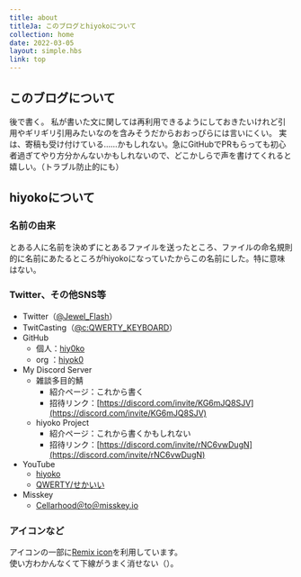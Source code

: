 ```yaml
---
title: about
titleJa: このブログとhiyokoについて
collection: home
date: 2022-03-05
layout: simple.hbs
link: top
---
```


## このブログについて
後で書く。
私が書いた文に関しては再利用できるようにしておきたいけれど引用やギリギリ引用みたいなのを含みそうだからおおっぴらには言いにくい。
実は、寄稿も受け付けている……かもしれない。急にGitHubでPRもらっても初心者過ぎてやり方分かんないかもしれないので、どこかしらで声を書けてくれると嬉しい。（トラブル防止的にも）

## hiyokoについて
### 名前の由来
とある人に名前を決めずにとあるファイルを送ったところ、ファイルの命名規則的に名前にあたるところがhiyokoになっていたからこの名前にした。特に意味はない。

### Twitter、その他SNS等
* Twitter（[@Jewel_Flash](https://twitter.com/Jewel_Flash)）
* TwitCasting（[@c:QWERTY_KEYBOARD](https://twitcasting.tv/c:qwerty_keyboard)）
* GitHub
	* 個人：[hiy0ko](https://github.com/hiy0ko)
	* org ：[hiyok0](https://github.com/hiyok0)
* My Discord Server
	* 雑談多目的鯖
		* 紹介ページ：これから書く
		* 招待リンク：[https://discord.com/invite/KG6mJQ8SJV](https://discord.com/invite/KG6mJQ8SJV)
	* hiyoko Project
		* 紹介ページ：これから書くかもしれない
		* 招待リンク：[https://discord.com/invite/rNC6vwDugN](https://discord.com/invite/rNC6vwDugN)
* YouTube
	* [hiyoko](https://www.youtube.com/channel/UCN8MGXWBoMnB1uLZ5ptlz-g)
	* [QWERTY/せかいい](https://www.youtube.com/channel/UCw34KaRDKO85AGFWUD8NSMg)
* Misskey
	* [Cellarhood＠to＠misskey.io](https://misskey.io/@to)

### アイコンなど
アイコンの一部に[<i class="ri-remixicon-fill"></i>Remix icon](https://github.com/Remix-Design/RemixIcon)を利用しています。  
使い方わかんなくて下線がうまく消せない（）。
